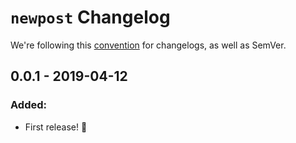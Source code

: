 # `newpost` Changelog

We're following this [convention](https://keepachangelog.com/en/1.0.0/) for changelogs, as well as SemVer.

## 0.0.1 - 2019-04-12

### Added:

-   First release! 🎊
